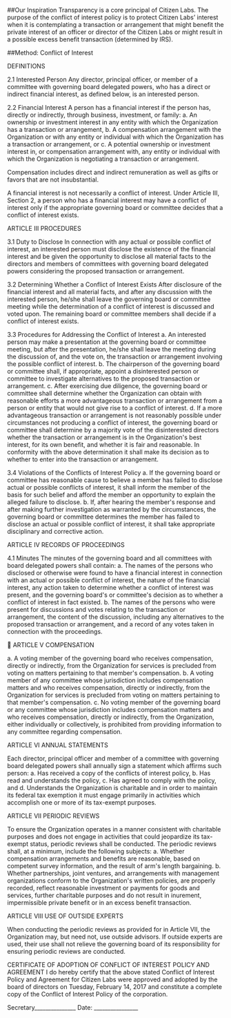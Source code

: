 
##Our Inspiration
Transparency is a core principal of Citizen Labs. The purpose of the conflict of interest policy is to protect Citizen Labs’ interest when it is contemplating a transaction or arrangement that might benefit the private interest of an officer or director of the Citizen Labs or might result in a possible excess benefit transaction (determined by IRS).


##Method: Conflict of Interest


DEFINITIONS

2.1   Interested Person
Any director, principal officer, or member of a committee with governing board delegated powers, who has a direct or indirect financial interest, as defined below, is an interested person.

2.2   Financial Interest
A person has a financial interest if the person has, directly or indirectly, through business, investment, or family:
a. An ownership or investment interest in any entity with which the Organization has a transaction or arrangement,
b. A compensation arrangement with the Organization or with any entity or individual with which the Organization has a transaction or arrangement, or
c. A potential ownership or investment interest in, or compensation arrangement with, any entity or individual with which the Organization is negotiating a transaction or arrangement.

Compensation includes direct and indirect remuneration as well as gifts or favors that are not insubstantial.

A financial interest is not necessarily a conflict of interest. Under Article III, Section 2, a person who has a financial interest may have a conflict of interest only if the appropriate governing board or committee decides that a conflict of interest exists.

ARTICLE III
PROCEDURES

3.1   Duty to Disclose
In connection with any actual or possible conflict of interest, an interested person must disclose the existence of the financial interest and be given the opportunity to disclose all material facts to the directors and members of committees with governing board delegated powers considering the proposed transaction or arrangement.

3.2  Determining Whether a Conflict of Interest Exists
After disclosure of the financial interest and all material facts, and after any discussion with the interested person, he/she shall leave the governing board or committee meeting while the determination of a conflict of interest is discussed and voted upon. The remaining board or committee members shall decide if a conflict of interest exists.

3.3   Procedures for Addressing the Conflict of Interest
a. An interested person may make a presentation at the governing board or committee meeting, but after the presentation, he/she shall leave the meeting during the discussion of, and the vote on, the transaction or arrangement involving the possible conflict of interest.
b. The chairperson of the governing board or committee shall, if appropriate, appoint a disinterested person or committee to investigate alternatives to the proposed transaction or arrangement.
c. After exercising due diligence, the governing board or committee shall determine whether the Organization can obtain with reasonable efforts a more advantageous transaction or arrangement from a person or entity that would not give rise to a conflict of interest.
d. If a more advantageous transaction or arrangement is not reasonably possible under circumstances not producing a conflict of interest, the governing board or committee shall determine by a majority vote of the disinterested directors whether the transaction or arrangement is in the Organization's best interest, for its own benefit, and whether it is fair and reasonable. In conformity with the above determination it shall make its decision as to whether to enter into the transaction or arrangement.

 3.4  Violations of the Conflicts of Interest Policy
a. If the governing board or committee has reasonable cause to believe a member has failed to disclose actual or possible conflicts of interest, it shall inform the member of the basis for such belief and afford the member an opportunity to explain the alleged failure to disclose.
b. If, after hearing the member's response and after making further investigation as warranted by the circumstances, the governing board or committee determines the member has failed to disclose an actual or possible conflict of interest, it shall take appropriate disciplinary and corrective action.


ARTICLE IV
RECORDS OF PROCEEDINGS

4.1   Minutes
The minutes of the governing board and all committees with board delegated powers shall contain:
a. The names of the persons who disclosed or otherwise were found to have a financial interest in connection with an actual or possible conflict of interest, the nature of the financial interest, any action taken to determine whether a conflict of interest was present, and the governing board's or committee's decision as to whether a conflict of interest in fact existed.
b. The names of the persons who were present for discussions and votes relating to the transaction or arrangement, the content of the discussion, including any alternatives to the proposed transaction or arrangement, and a record of any votes taken in connection with the proceedings.



ARTICLE V
COMPENSATION

a. A voting member of the governing board who receives compensation, directly or indirectly, from the Organization for services is precluded from voting on matters pertaining to that member's compensation.
b. A voting member of any committee whose jurisdiction includes compensation matters and who receives compensation, directly or indirectly, from the Organization for services is precluded from voting on matters pertaining to that member's compensation.
c. No voting member of the governing board or any committee whose jurisdiction includes compensation matters and who receives compensation, directly or indirectly, from the Organization, either individually or collectively, is prohibited from providing information to any committee regarding compensation.

ARTICLE VI
ANNUAL STATEMENTS

Each director, principal officer and member of a committee with governing board delegated powers shall annually sign a statement which affirms such person:
a. Has received a copy of the conflicts of interest policy,
b. Has read and understands the policy,
c. Has agreed to comply with the policy, and
d. Understands the Organization is charitable and in order to maintain its federal tax exemption it must engage primarily in activities which accomplish one or more of its tax-exempt purposes.

ARTICLE VII
PERIODIC REVIEWS

To ensure the Organization operates in a manner consistent with charitable purposes and does not engage in activities that could jeopardize its tax-exempt status, periodic reviews shall be conducted. The periodic reviews shall, at a minimum, include the following subjects:
a. Whether compensation arrangements and benefits are reasonable, based on competent survey information, and the result of arm's length bargaining.
b. Whether partnerships, joint ventures, and arrangements with management organizations conform to the Organization's written policies, are properly recorded, reflect reasonable investment or payments for goods and services, further charitable purposes and do not result in inurement, impermissible private benefit or in an excess benefit transaction.

ARTICLE VIII
USE OF OUTSIDE EXPERTS

When conducting the periodic reviews as provided for in Article VII, the Organization may, but need not, use outside advisors. If outside experts are used, their use shall not relieve the governing board of its responsibility for ensuring periodic reviews are conducted.


CERTIFICATE OF ADOPTION OF CONFLICT OF INTEREST
POLICY AND AGREEMENT
I do hereby certify that the above stated Conflict of Interest Policy and Agreement for Citizen Labs were approved and adopted by the board of directors on Tuesday, February 14, 2017 and constitute a complete copy of the Conflict of Interest Policy of the corporation.


Secretary_______________
Date: ________________
